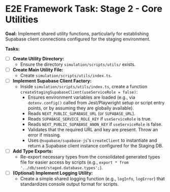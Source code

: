 # E2E Framework Task: Stage 2 - Core Utilities

**Goal:** Implement shared utility functions, particularly for establishing Supabase client connections configured for the staging environment.
                            
**Tasks:**

-   [ ] **Create Utility Directory:**
    -   Ensure the directory `simulation/scripts/utils/` exists.
-   [ ] **Create Main Utility File:**
    -   Create `simulation/scripts/utils/index.ts`.
-   [ ] **Implement Supabase Client Factory:**
    -   Inside `simulation/scripts/utils/index.ts`, create a function `createStagingSupabaseClient(useServiceRole = false)`:
        -   Ensures environment variables are loaded (e.g., via `dotenv.config()` called from Jest/Playwright setup or script entry points, or by assuming they are globally available).
        -   Reads `NEXT_PUBLIC_SUPABASE_URL` (or `SUPABASE_URL`).
        -   Reads `SUPABASE_SERVICE_ROLE_KEY` if `useServiceRole` is true.
        -   Reads `NEXT_PUBLIC_SUPABASE_ANON_KEY` if `useServiceRole` is false.
        -   Validates that the required URL and key are present. Throw an error if missing.
        -   Uses `@supabase/supabase-js`'s `createClient` to instantiate and return a Supabase client instance configured for the Staging DB.
-   [ ] **Add Type Exports:**
    -   Re-export necessary types from the consolidated generated types file for easier access by scripts (e.g., `export * from '../db/seed/staged.database.types';`).
-   [ ] **(Optional) Implement Logging Utility:**
    -   Create a simple shared logging function (e.g., `logInfo`, `logError`) that standardizes console output format for scripts.
                            
